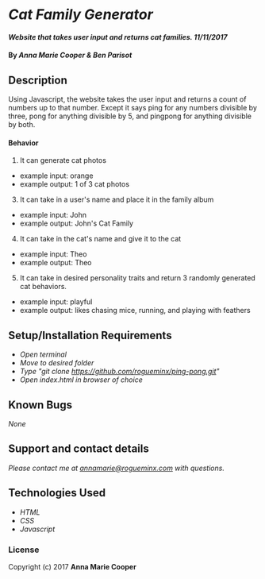 # _Cat Family Generator_

#### _Website that takes user input and returns cat families. 11/11/2017_

#### By _**Anna Marie Cooper & Ben Parisot**_

## Description

Using Javascript, the website takes the user input and returns a count of numbers up to that number. Except it says ping for any numbers divisible by three, pong for anything divisible by 5, and pingpong for anything divisible by both.

#### Behavior
1. It can generate cat photos
  * example input: orange
  * example output: 1 of 3 cat photos
3. It can take in a user's name and place it in the family album
  * example input: John
  * example output: John's Cat Family
4. It can take in the cat's name and give it to the cat
  * example input: Theo
  * example output: Theo
5. It can take in desired personality traits and return 3 randomly generated cat behaviors.
  * example input: playful
  * example output: likes chasing mice, running, and playing with feathers

## Setup/Installation Requirements

* _Open terminal_
* _Move to desired folder_
* _Type "git clone https://github.com/rogueminx/ping-pong.git"_
* _Open index.html in browser of choice_

## Known Bugs

_None_

## Support and contact details

_Please contact me at annamarie@rogueminx.com with questions._

## Technologies Used

* _HTML_
* _CSS_
* _Javascript_

### License

Copyright (c) 2017 **Anna Marie Cooper**
